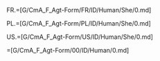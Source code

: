 FR.=[G/CmA_F_Agt-Form/FR/ID/Human/She/0.md]

PL.=[G/CmA_F_Agt-Form/PL/ID/Human/She/0.md]

US.=[G/CmA_F_Agt-Form/US/ID/Human/She/0.md]

=[G/CmA_F_Agt-Form/00/ID/Human/0.md]